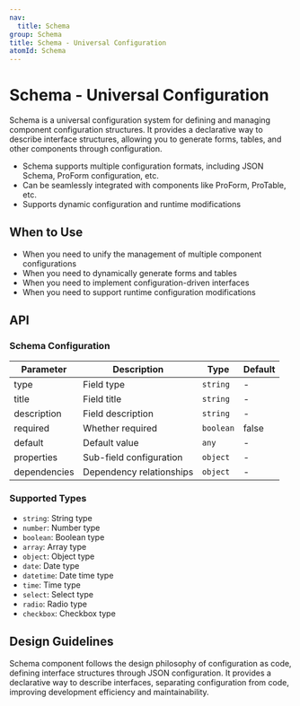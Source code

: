 ```yaml
---
nav:
  title: Schema
group: Schema
title: Schema - Universal Configuration
atomId: Schema
---
```


# Schema - Universal Configuration

Schema is a universal configuration system for defining and managing component configuration structures. It provides a declarative way to describe interface structures, allowing you to generate forms, tables, and other components through configuration.

- Schema supports multiple configuration formats, including JSON Schema, ProForm configuration, etc.
- Can be seamlessly integrated with components like ProForm, ProTable, etc.
- Supports dynamic configuration and runtime modifications

## When to Use

- When you need to unify the management of multiple component configurations
- When you need to dynamically generate forms and tables
- When you need to implement configuration-driven interfaces
- When you need to support runtime configuration modifications


## API

### Schema Configuration

| Parameter | Description | Type | Default |
| --------- | ----------- | ---- | ------- |
| type | Field type | `string` | - |
| title | Field title | `string` | - |
| description | Field description | `string` | - |
| required | Whether required | `boolean` | false |
| default | Default value | `any` | - |
| properties | Sub-field configuration | `object` | - |
| dependencies | Dependency relationships | `object` | - |

### Supported Types

- `string`: String type
- `number`: Number type
- `boolean`: Boolean type
- `array`: Array type
- `object`: Object type
- `date`: Date type
- `datetime`: Date time type
- `time`: Time type
- `select`: Select type
- `radio`: Radio type
- `checkbox`: Checkbox type

## Design Guidelines

Schema component follows the design philosophy of configuration as code, defining interface structures through JSON configuration. It provides a declarative way to describe interfaces, separating configuration from code, improving development efficiency and maintainability.

